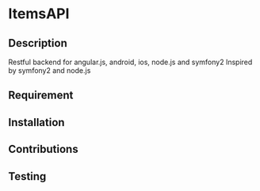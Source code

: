 # ItemsAPI 
## Description
Restful backend for angular.js, android, ios, node.js and symfony2
Inspired by symfony2 and node.js
## Requirement
## Installation
## Contributions
## Testing
